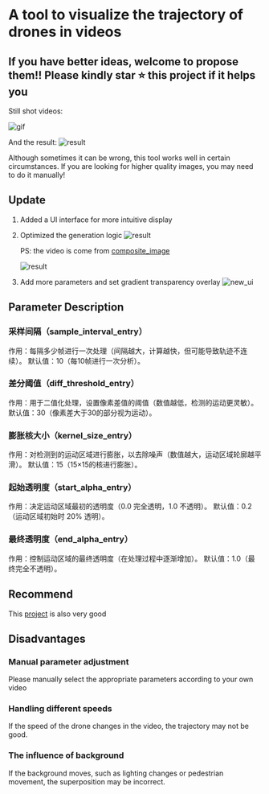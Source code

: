 # A tool to visualize the trajectory of drones in videos

## If you have better ideas, welcome to propose them!! Please kindly star ⭐ this project if it helps you

Still shot videos:

![gif](./example/speed2-1.gif)

And the result:
![result](./example/4tree.png)

Although sometimes it can be wrong, this tool works well in certain circumstances. If you are looking for higher quality images, you may need to do it manually!

## Update

1. Added a UI interface for more intuitive display
2. Optimized the generation logic
![result](./example/update.jpg)

    PS: the video is come from [composite_image](https://github.com/RENyunfan/composite_image)

    ![result](./example/update2.png)
3. Add more parameters and set gradient transparency overlay
    ![new_ui](./example/update3.jpg)

## Parameter Description

### 采样间隔（sample_interval_entry）

作用：每隔多少帧进行一次处理（间隔越大，计算越快，但可能导致轨迹不连续）。
默认值：10（每10帧进行一次分析）。

### 差分阈值（diff_threshold_entry）

作用：用于二值化处理，设置像素差值的阈值（数值越低，检测的运动更灵敏）。
默认值：30（像素差大于30的部分视为运动）。

### 膨胀核大小（kernel_size_entry）

作用：对检测到的运动区域进行膨胀，以去除噪声（数值越大，运动区域轮廓越平滑）。
默认值：15（15×15的核进行膨胀）。

### 起始透明度（start_alpha_entry）

作用：决定运动区域最初的透明度（0.0 完全透明，1.0 不透明）。
默认值：0.2（运动区域初始时 20% 透明）。

### 最终透明度（end_alpha_entry）

作用：控制运动区域的最终透明度（在处理过程中逐渐增加）。
默认值：1.0（最终完全不透明）。

## Recommend

This [project](https://github.com/RENyunfan/composite_image) is also very good

## Disadvantages

### Manual parameter adjustment

Please manually select the appropriate parameters according to your own video

### Handling different speeds

If the speed of the drone changes in the video, the trajectory may not be good.

### The influence of background

If the background moves, such as lighting changes or pedestrian movement, the superposition may be incorrect.
